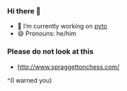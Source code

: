 ### Hi there 👋

- 🔭 I’m currently working on [pyto](https://github.com/o1eks/pyto)
- 😄 Pronouns: he/him


### Please do not look at this
- http://www.spraggettonchess.com/

^(I warned you)
